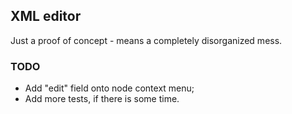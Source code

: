 ## XML editor

Just a proof of concept - means a completely disorganized mess.



### TODO
* Add "edit" field onto node context menu;
* Add more tests, if there is some time.
